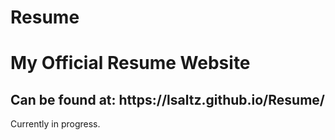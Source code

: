 # Resume
<h1>My Official Resume Website</h1>
<h2>Can be found at: https://lsaltz.github.io/Resume/</h2>
<p>Currently in progress.<p>
